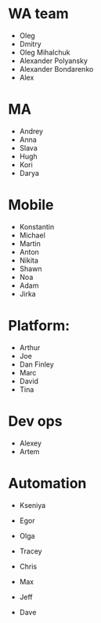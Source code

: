 # WA team

* Oleg
* Dmitry
* Oleg Mihalchuk
* Alexander Polyansky
* Alexander Bondarenko
* Alex

# MA 

* Andrey
* Anna
* Slava
* Hugh
* Kori
* Darya
  
# Mobile 

* Konstantin
* Michael
* Martin
* Anton
* Nikita
* Shawn
* Noa
* Adam
* Jirka
  
# Platform:

* Arthur
* Joe
* Dan Finley
* Marc
* David
* Tina
  
# Dev ops

* Alexey
* Artem
  
# Automation

* Kseniya
* Egor 

* Olga
* Tracey
* Chris
* Max

* Jeff
* Dave
